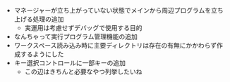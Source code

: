 * マネージャーが立ち上がっていない状態でメインから周辺プログラムを立ち上げる処理の追加
  * 実運用は考慮せずデバッグで使用する目的
* なんちゃって実行プログラム管理機能の追加
* ワークスペース読み込み時に主要ディレクトリは存在の有無にかかわらず作成するようにした
* キー選択コントロールに一部キーの追加
  * この辺はきちんと必要なやつ列挙したいね
